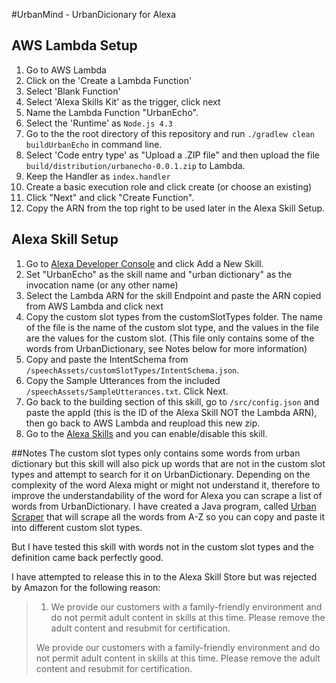 #UrbanMind - UrbanDicionary for Alexa

## AWS Lambda Setup
1. Go to AWS Lambda
2. Click on the 'Create a Lambda Function'
3. Select 'Blank Function'
4. Select 'Alexa Skills Kit' as the trigger, click next
5. Name the Lambda Function "UrbanEcho".
6. Select the 'Runtime' as `Node.js 4.3`
7. Go to the the root directory of this repository and run `./gradlew clean buildUrbanEcho` in command line.
8. Select 'Code entry type' as "Upload a .ZIP file" and then upload the file `build/distribution/urbanecho-0.0.1.zip` to Lambda.
9. Keep the Handler as `index.handler`
10. Create a basic execution role and click create (or choose an existing)
11. Click "Next" and click "Create Function".
12. Copy the ARN from the top right to be used later in the Alexa Skill Setup.

## Alexa Skill Setup
1. Go to [Alexa Developer Console](https://developer.amazon.com/edw/home.html) and click Add a New Skill.
2. Set "UrbanEcho" as the skill name and "urban dictionary" as the invocation name (or any other name)
3. Select the Lambda ARN for the skill Endpoint and paste the ARN copied from AWS Lambda and click next
4. Copy the custom slot types from the customSlotTypes folder. The name of the file is the name of the custom slot type, and the values in the file are the values for the custom slot. (This file only contains some of the words from UrbanDictionary, see Notes below for more information)
5. Copy and paste the IntentSchema from `/speechAssets/customSlotTypes/IntentSchema.json`.
6. Copy the Sample Utterances from the included `/speechAssets/SampleUtterances.txt`. Click Next.
7. Go back to the building section of this skill, go to `/src/config.json` and paste the appId (this is the ID of the Alexa Skill NOT the Lambda ARN), then go back to AWS Lambda and reupload this new zip.
8. Go to the [Alexa Skills](http://echo.amazon.com/#skills) and you can enable/disable this skill.

##Notes
The custom slot types only contains some words from urban dictionary but this skill will also pick up words that are not in the custom slot types and attempt to search for it on UrbanDictionary. Depending on the complexity of the word Alexa might or might not understand it, therefore to improve the understandability of the word for Alexa you can scrape a list of words from UrbanDictionary. I have created a Java program, called [Urban Scraper](https://github.com/loop/Urban-Scraper) that will scrape all the words from A-Z so you can copy and paste it into different custom slot types.

But I have tested this skill with words not in the custom slot types and the definition came back perfectly good.

I have attempted to release this in to the Alexa Skill Store but was rejected by Amazon for the following reason:

>1. We provide our customers with a family-friendly environment and do not permit adult content in skills at this time. Please remove the adult content and resubmit for certification.
>
>We provide our customers with a family-friendly environment and do not permit adult content in skills at this time. Please remove the adult content and resubmit for certification.